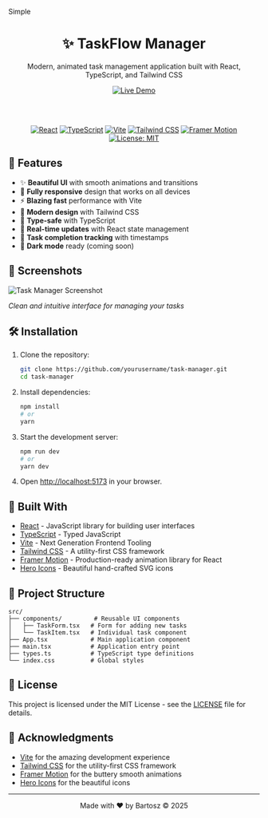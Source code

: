 Simple<div align="center">
  <h1>✨ TaskFlow Manager</h1>
  
  <p>Modern, animated task management application built with React, TypeScript, and Tailwind CSS</p>

  <a href="https://twoja-apka.vercel.app](https://task-manager-psi-ten-61.vercel.app/" target="_blank">
    <img src="https://img.shields.io/badge/Live%20Demo-%F0%9F%9A%80-blue?style=for-the-badge" alt="Live Demo" />
  </a>

  <br /><br />
  
  [![React](https://img.shields.io/badge/React-18.2.0-61DAFB?logo=react&logoColor=white)](https://reactjs.org/)
  [![TypeScript](https://img.shields.io/badge/TypeScript-5.0.0-3178C6?logo=typescript&logoColor=white)](https://www.typescriptlang.org/)
  [![Vite](https://img.shields.io/badge/Vite-4.4.0-646CFF?logo=vite&logoColor=white)](https://vitejs.dev/)
  [![Tailwind CSS](https://img.shields.io/badge/Tailwind_CSS-3.3.0-06B6D4?logo=tailwind-css&logoColor=white)](https://tailwindcss.com/)
  [![Framer Motion](https://img.shields.io/badge/Framer_Motion-10.0+-0055FF?logo=framer&logoColor=white)](https://www.framer.com/motion/)
  [![License: MIT](https://img.shields.io/badge/License-MIT-yellow.svg)](https://opensource.org/licenses/MIT)
</div>

## 🚀 Features

- ✨ **Beautiful UI** with smooth animations and transitions
- 📱 **Fully responsive** design that works on all devices
- ⚡ **Blazing fast** performance with Vite
- 🎨 **Modern design** with Tailwind CSS
- 🎯 **Type-safe** with TypeScript
- 🔄 **Real-time updates** with React state management
- 📅 **Task completion tracking** with timestamps
- 🎨 **Dark mode** ready (coming soon)

## 📸 Screenshots

![Task Manager Screenshot](https://i.ibb.co/0pZDGBkb/image.png)

*Clean and intuitive interface for managing your tasks*

## 🛠️ Installation

1. Clone the repository:
   ```bash
   git clone https://github.com/yourusername/task-manager.git
   cd task-manager
   ```

2. Install dependencies:
   ```bash
   npm install
   # or
   yarn
   ```

3. Start the development server:
   ```bash
   npm run dev
   # or
   yarn dev
   ```

4. Open [http://localhost:5173](http://localhost:5173) in your browser.

## 🧰 Built With

- [React](https://reactjs.org/) - JavaScript library for building user interfaces
- [TypeScript](https://www.typescriptlang.org/) - Typed JavaScript
- [Vite](https://vitejs.dev/) - Next Generation Frontend Tooling
- [Tailwind CSS](https://tailwindcss.com/) - A utility-first CSS framework
- [Framer Motion](https://www.framer.com/motion/) - Production-ready animation library for React
- [Hero Icons](https://heroicons.com/) - Beautiful hand-crafted SVG icons

## 🎨 Project Structure

```
src/
├── components/         # Reusable UI components
│   ├── TaskForm.tsx   # Form for adding new tasks
│   └── TaskItem.tsx   # Individual task component
├── App.tsx            # Main application component
├── main.tsx           # Application entry point
├── types.ts           # TypeScript type definitions
└── index.css          # Global styles
```

## 📝 License

This project is licensed under the MIT License - see the [LICENSE](LICENSE) file for details.

## 🙏 Acknowledgments

- [Vite](https://vitejs.dev/) for the amazing development experience
- [Tailwind CSS](https://tailwindcss.com/) for the utility-first CSS framework
- [Framer Motion](https://www.framer.com/motion/) for the buttery smooth animations
- [Hero Icons](https://heroicons.com/) for the beautiful icons

---

<div align="center">
  Made with ❤️ by Bartosz &copy; 2025
</div>
